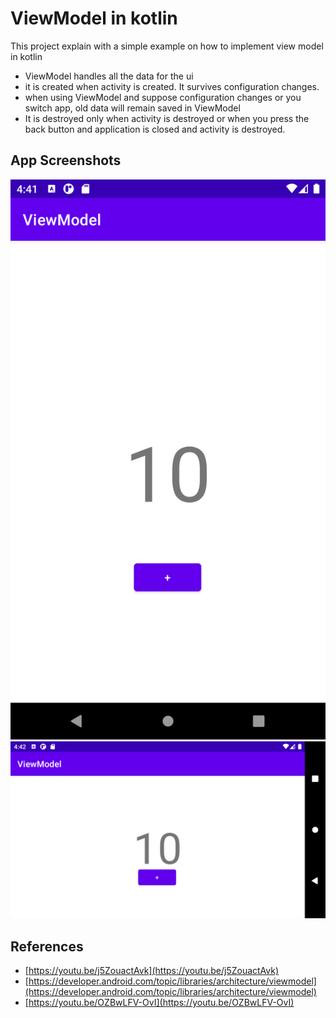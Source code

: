 # ViewModel in kotlin

This project explain with a simple example on how to implement view model in kotlin

- ViewModel handles all the data for the ui
- it is created when activity is created. It survives configuration changes.
- when using ViewModel and suppose configuration changes or you switch app, old data will remain
  saved in ViewModel
- It is destroyed only when activity is destroyed or when you press the back button and application
  is closed and activity is destroyed.

## App Screenshots

![potrait](https://github.com/abhineshchandra1234/ViewModelApp/blob/master/images/potrait.png)
![landscape](https://github.com/abhineshchandra1234/ViewModelApp/blob/master/images/landscape.png)

## References

- [https://youtu.be/j5ZouactAvk](https://youtu.be/j5ZouactAvk)
- [https://developer.android.com/topic/libraries/architecture/viewmodel](https://developer.android.com/topic/libraries/architecture/viewmodel)
- [https://youtu.be/OZBwLFV-OvI](https://youtu.be/OZBwLFV-OvI)

